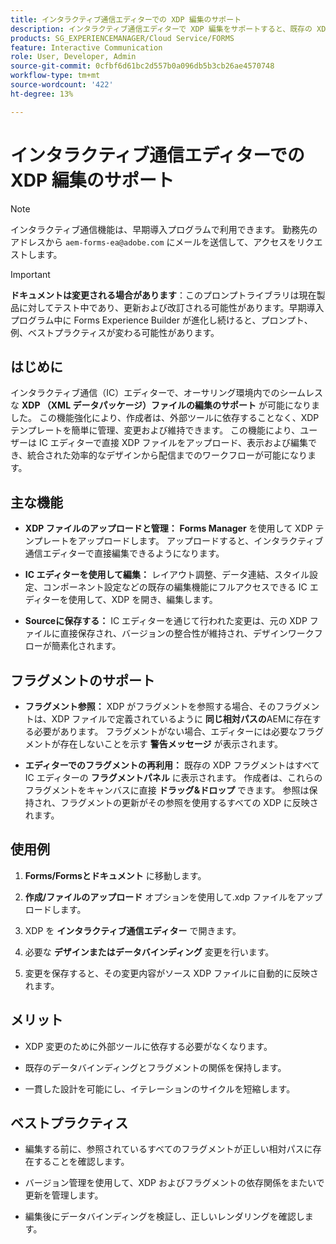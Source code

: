 ```yaml
---
title: インタラクティブ通信エディターでの XDP 編集のサポート
description: インタラクティブ通信エディターで XDP 編集をサポートすると、既存の XDP をインタラクティブ通信エディター内で編集できます。
products: SG_EXPERIENCEMANAGER/Cloud Service/FORMS
feature: Interactive Communication
role: User, Developer, Admin
source-git-commit: 0cfbf6d61bc2d557b0a096db5b3cb26ae4570748
workflow-type: tm+mt
source-wordcount: '422'
ht-degree: 13%

---
```



# インタラクティブ通信エディターでの XDP 編集のサポート

>[!NOTE]
>
> インタラクティブ通信機能は、早期導入プログラムで利用できます。 勤務先のアドレスから `aem-forms-ea@adobe.com` にメールを送信して、アクセスをリクエストします。

>[!IMPORTANT]
>
> **ドキュメントは変更される場合があります**：このプロンプトライブラリは現在製品に対してテスト中であり、更新および改訂される可能性があります。早期導入プログラム中に Forms Experience Builder が進化し続けると、プロンプト、例、ベストプラクティスが変わる可能性があります。

## はじめに

インタラクティブ通信（IC）エディターで、オーサリング環境内でのシームレスな **XDP （XML データパッケージ）ファイルの編集のサポート** が可能になりました。 この機能強化により、作成者は、外部ツールに依存することなく、XDP テンプレートを簡単に管理、変更および維持できます。 この機能により、ユーザーは IC エディターで直接 XDP ファイルをアップロード、表示および編集でき、統合された効率的なデザインから配信までのワークフローが可能になります。

## 主な機能

- **XDP ファイルのアップロードと管理：**
**Forms Manager** を使用して XDP テンプレートをアップロードします。 アップロードすると、インタラクティブ通信エディターで直接編集できるようになります。

- **IC エディターを使用して編集：**
レイアウト調整、データ連結、スタイル設定、コンポーネント設定などの既存の編集機能にフルアクセスできる IC エディターを使用して、XDP を開き、編集します。

- **Sourceに保存する：**
IC エディターを通じて行われた変更は、元の XDP ファイルに直接保存され、バージョンの整合性が維持され、デザインワークフローが簡素化されます。

## フラグメントのサポート

- **フラグメント参照：**
XDP がフラグメントを参照する場合、そのフラグメントは、XDP ファイルで定義されているように **同じ相対パスの**&#x200B;AEMに存在する必要があります。
フラグメントがない場合、エディターには必要なフラグメントが存在しないことを示す **警告メッセージ** が表示されます。

- **エディターでのフラグメントの再利用：**
既存の XDP フラグメントはすべて IC エディターの **フラグメントパネル** に表示されます。
作成者は、これらのフラグメントをキャンバスに直接 **ドラッグ&amp;ドロップ** できます。 参照は保持され、フラグメントの更新がその参照を使用するすべての XDP に反映されます。

## 使用例

1. **Forms/Formsとドキュメント** に移動します。

1. **作成/ファイルのアップロード** オプションを使用して.xdp ファイルをアップロードします。

1. XDP を **インタラクティブ通信エディター** で開きます。

1. 必要な **デザインまたはデータバインディング** 変更を行います。

1. 変更を保存すると、その変更内容がソース XDP ファイルに自動的に反映されます。

## メリット

- XDP 変更のために外部ツールに依存する必要がなくなります。

- 既存のデータバインディングとフラグメントの関係を保持します。

- 一貫した設計を可能にし、イテレーションのサイクルを短縮します。

## ベストプラクティス

- 編集する前に、参照されているすべてのフラグメントが正しい相対パスに存在することを確認します。

- バージョン管理を使用して、XDP およびフラグメントの依存関係をまたいで更新を管理します。

- 編集後にデータバインディングを検証し、正しいレンダリングを確認します。

